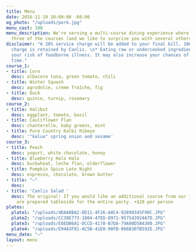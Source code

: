 ```yaml
---
title: Menu
date: 2016-11-10 10:09:00 -08:00
og_photo: "/uploads/pork.jpg"
menu_cost: 180
menu_description: We're serving a multi-course dining experience where you choose
  three of the courses (and we like to surprise you with several others).
disclaimer: "A 20% service charge will be added to your final bill. 100% of this service
  charge is retained by Canlis. \n* Eating raw or undercooked ingredients can increase
  your risk of foodborne illness. It may also increase your chances of having a great
  time."
course_1:
- title: Corn
  desc: albacore tuna, green tomato, chili
- title: Winter Squash
  desc: agrodolce, crème fraîche, fig
- title: Duck
  desc: quince, turnip, rosemary
course_2:
- title: Halibut
  desc: eggplant, tomato, basil
- title: Cauliflower Flan
  desc: chanterelle, baby greens, mint
- title: Pure Country Kalbi Ribeye
  desc: '"kalua" spring onion and sesame'
course_3:
- title: Peach
  desc: yogurt, white chocolate, honey
- title: Blueberry Halo Halo
  desc: buckwheat, leche flan, elderflower
- title: Pumpkin Spice Late Night
  desc: espresso, chocolate, brown butter
- title: "—"
  desc: 
- title: 'Canlis Salad '
  desc: The original! If you would like an additional course from our 1950 menu, these
    are prepared tableside for the entire party. +$20 per person
plates:
  plate1: "/uploads/4DAA8BA2-DD11-4F26-A8C4-92890345F90C.JPG"
  plate2: "/uploads/CC30E773-1804-47ED-8971-957543924A7D.JPG"
  plate3: "/uploads/E8EDB6A1-DCCD-4178-B7DA-79A90D5B4300.JPG"
  plate4: "/uploads/E94A3F01-AC5B-41E0-98FB-066B307B592E.JPG"
menu_date: "—"
layout: menu
---
```



